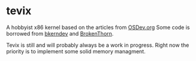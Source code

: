 # tevix
A hobbyist x86 kernel based on the articles from [OSDev.org](http://wiki.osdev.org/Main_Page)
Some code is borrowed from [bkerndev](http://www.osdever.net/bkerndev/Docs/title.htm) and  [BrokenThorn](http://www.brokenthorn.com/Resources/OSDevIndex.html).

Tevix is still and will probably always be a work in progress.  Right now the priority is to implement some solid memory managment.